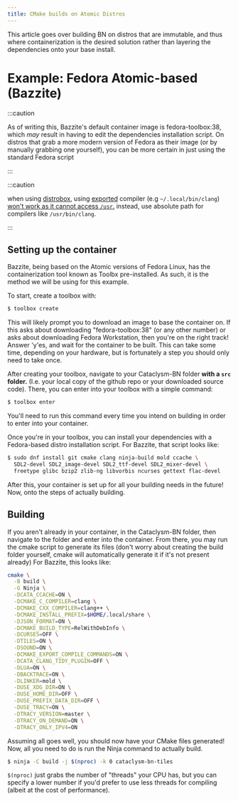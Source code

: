 ```yaml
---
title: CMake builds on Atomic Distros
---
```


This article goes over building BN on distros that are immutable, and thus where containerization is
the desired solution rather than layering the dependencies onto your base install.

# Example: Fedora Atomic-based (Bazzite)

:::caution

As of writing this, Bazzite's default container image is fedora-toolbox:38, which _may_ result in
having to edit the dependencies installation script. On distros that grab a more modern version of
Fedora as their image (or by manually grabbing one yourself), you can be more certain in just using
the standard Fedora script

:::

:::caution

when using [distrobox](https://distrobox.it), using
[exported](https://github.com/89luca89/distrobox/blob/main/docs/usage/distrobox-export.md) compiler
(e.g `~/.local/bin/clang`)
[won't work as it cannot access `/usr`.](https://github.com/89luca89/distrobox/issues/1548) instead,
use absolute path for compilers like `/usr/bin/clang`.

:::

## Setting up the container

Bazzite, being based on the Atomic versions of Fedora Linux, has the containerization tool known as
Toolbx pre-installed. As such, it is the method we will be using for this example.

To start, create a toolbox with:

```sh
$ toolbox create
```

This will likely prompt you to download an image to base the container on. If this asks about
downloading "fedora-toolbox:38" (or any other number) or asks about downloading Fedora Workstation,
then you're on the right track! Answer 'y'es, and wait for the container to be built. This can take
some time, depending on your hardware, but is fortunately a step you should only need to take once.

After creating your toolbox, navigate to your Cataclysm-BN folder **with a `src` folder.** (I.e.
your local copy of the github repo or your downloaded source code). There, you can enter into your
toolbox with a simple command:

```sh
$ toolbox enter
```

You'll need to run this command every time you intend on building in order to enter into your
container.

Once you're in your toolbox, you can install your dependencies with a Fedora-based distro
installation script. For Bazzite, that script looks like:

```sh
$ sudo dnf install git cmake clang ninja-build mold ccache \
  SDL2-devel SDL2_image-devel SDL2_ttf-devel SDL2_mixer-devel \
  freetype glibc bzip2 zlib-ng libvorbis ncurses gettext flac-devel
```

After this, your container is set up for all your building needs in the future! Now, onto the steps
of actually building.

## Building

If you aren't already in your container, in the Cataclysm-BN folder, then navigate to the folder and
enter into the container. From there, you may run the cmake script to generate its files (don't
worry about creating the build folder yourself, cmake will automatically generate it if it's not
present already) For Bazzite, this looks like:

```sh
cmake \
  -B build \
  -G Ninja \
  -DCATA_CCACHE=ON \
  -DCMAKE_C_COMPILER=clang \
  -DCMAKE_CXX_COMPILER=clang++ \
  -DCMAKE_INSTALL_PREFIX=$HOME/.local/share \
  -DJSON_FORMAT=ON \
  -DCMAKE_BUILD_TYPE=RelWithDebInfo \
  -DCURSES=OFF \
  -DTILES=ON \
  -DSOUND=ON \
  -DCMAKE_EXPORT_COMPILE_COMMANDS=ON \
  -DCATA_CLANG_TIDY_PLUGIN=OFF \
  -DLUA=ON \
  -DBACKTRACE=ON \
  -DLINKER=mold \
  -DUSE_XDG_DIR=ON \
  -DUSE_HOME_DIR=OFF \
  -DUSE_PREFIX_DATA_DIR=OFF \
  -DUSE_TRACY=ON \
  -DTRACY_VERSION=master \
  -DTRACY_ON_DEMAND=ON \
  -DTRACY_ONLY_IPV4=ON
```

Assuming all goes well, you should now have your CMake files generated! Now, all you need to do is
run the Ninja command to actually build.

```sh
$ ninja -C build -j $(nproc) -k 0 cataclysm-bn-tiles
```

`$(nproc)` just grabs the number of "threads" your CPU has, but you can specify a lower number if
you'd prefer to use less threads for compiling (albeit at the cost of performance).
